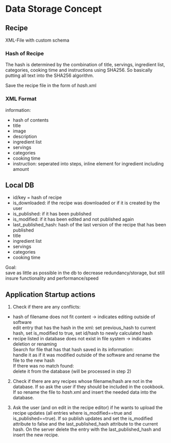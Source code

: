 # Data Storage Concept
## Recipe
XML-File with custom schema

### Hash of Recipe
The hash is determined by the combination of title, servings, ingredient list, categories, cooking time and instructions using SHA256. 
So basically putting all text into the SHA256 algorithm.

Save the recipe file in the form of $hash$.xml  

### XML Format

information:
- hash of contents
- title
- image
- description
- ingredient list
- servings
- categories
- cooking time
- instruction: seperated into steps, inline element for ingredient including amount

## Local DB
- id/key = hash of recipe
- is_downloaded: if the recipe was downloaded or if it is created by the user
- is_published: if it has been published
- is_modified: if it has been edited and not published again
- last_published_hash: hash of the last version of the recipe that has been published
- title
- ingredient list
- servings
- categories
- cooking time

Goal:  
save as little as possible in the db to decrease redundancy/storage, but still insure functionality and performance/speed

## Application Startup actions
1. Check if there are any conflicts:
- hash of filename does not fit content -> indicates editing outside of software  
    edit entry that has the hash in the xml: set previous_hash to current hash, set is_modified to true, set id/hash to newly calculated hash
- recipe listed in database does not exist in file system -> indicates deletion or renaming  
    Search for file that has that hash saved in its information:  
              handle it as if it was modified outside of the software and rename the file to the new hash  
    If there was no match found:  
              delete it from the database (will be processed in step 2)
  
2. Check if there are any recipes whose filename/hash are not in the database.
If so ask the user if they should be included in the cookbook.
If so rename the file to $hash$.xml and insert the needed data into the database.

3. Ask the user (and on edit in the recipe editor) if he wants to upload the recipe updates (all entries where is_modified==true and is_published==true).
If so publish updates and set the is_modified attribute to false and the last_published_hash attribute to the current hash.
On the server delete the entry with the last_published_hash and insert the new recipe.

